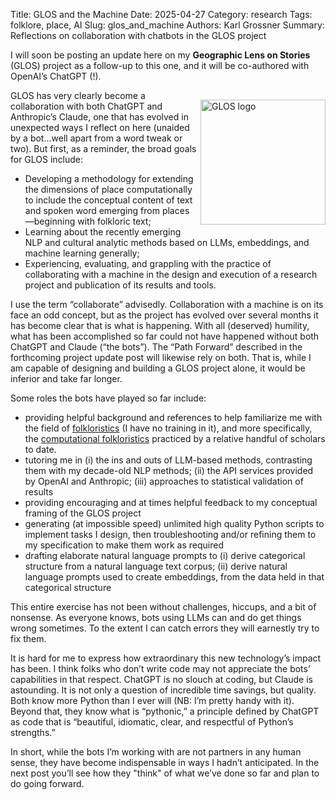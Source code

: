 Title: GLOS and the Machine
Date: 2025-04-27
Category: research
Tags: folklore, place, AI
Slug: glos_and_machine
Authors: Karl Grossner
Summary: Reflections on collaboration with chatbots in the GLOS project

I will soon be posting an update here on my **Geographic Lens on Stories** (GLOS) project as a follow-up to this one, and it will be co-authored with OpenAI’s ChatGPT (!). 

<img src="{static}/images/glos_logo_800w.jpg" alt="GLOS logo" style="width: 200px; float: right; margin: 15px 0 10px 5px;">

<!-- ![GLOS logo]({static}/images/glos_logo_2.jpg)-->

GLOS has very clearly become a collaboration with both ChatGPT and Anthropic’s Claude, one that has evolved in unexpected ways I reflect on here (unaided by a bot…well apart from a word tweak or two). But first, as a reminder, the broad goals for GLOS include: 

- Developing a methodology for extending the dimensions of place computationally to include the conceptual content of text and spoken word emerging from places&mdash;beginning with folkloric text;
- Learning about the recently emerging NLP and cultural analytic methods based on LLMs, embeddings, and machine learning generally;
- Experiencing, evaluating, and grappling with the practice of collaborating with a machine in the design and execution of a research project and publication of its results and tools.

I use the term “collaborate” advisedly. Collaboration with a machine is on its face an odd concept, but as the project has evolved over several months it has become clear that is what is happening. With all (deserved) humility, what has been accomplished so far could not have happened without both ChatGPT and Claude (“the bots”). The “Path Forward” described in the forthcoming project update post will likewise rely on both. That is, while I am capable of designing and building a GLOS project alone, it would be inferior and take far longer.

Some roles the bots have played so far include:

- providing helpful background and references to help familiarize me with the field of <a href="https://en.wikipedia.org/wiki/Folklore_studies" target="_blank">folkloristics</a> (I have no training in it), and more specifically, the <a href="https://cacm.acm.org/research/computational-folkloristics/" target="_blank">computational folkloristics</a>  practiced by a relative handful of scholars to date.
- tutoring me in (i) the ins and outs of LLM-based methods, contrasting them with my decade-old NLP methods; (ii) the API services provided by OpenAI and Anthropic; (iii) approaches to statistical validation of results
- providing encouraging and at times helpful feedback to my conceptual framing of the GLOS project
- generating (at impossible speed) unlimited high quality Python scripts to implement tasks I design, then troubleshooting and/or refining them to my specification to make them work as required 
- drafting elaborate natural language prompts to (i) derive categorical structure from a natural language text corpus; (ii) derive natural language prompts used to create embeddings, from the data held in that categorical structure

This entire exercise has not been without challenges, hiccups, and a bit of nonsense. As everyone knows, bots using LLMs can and do get things wrong sometimes. To the extent I can catch errors they will earnestly try to fix them.

It is hard for me to express how extraordinary this new technology’s impact has been. I think folks who don’t write code may not appreciate the bots’ capabilities in that respect. ChatGPT is no slouch at coding, but Claude is astounding. It is not only a question of incredible time savings, but quality. Both know more Python than I ever will (NB: I’m pretty handy with it). Beyond that, they know what is “pythonic,” a principle defined by ChatGPT as code that is “beautiful, idiomatic, clear, and respectful of Python’s strengths.”

In short, while the bots I’m working with are not partners in any human sense, they have become indispensable in ways I hadn’t anticipated. In the next post you’ll see how they "think" of what we’ve done so far and plan to do going forward.

